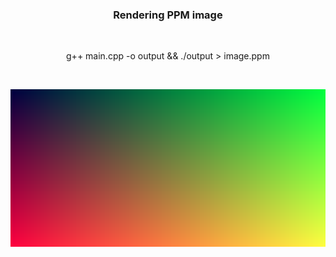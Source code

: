 <h3 align="center">Rendering PPM image</h3>
<br/><p align="center">g++ main.cpp -o output && ./output > image.ppm</p>
<br/><p align="center"><img src="demo/image.png"/></p>

